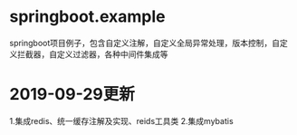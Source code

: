 # springboot.example
springboot项目例子，包含自定义注解，自定义全局异常处理，版本控制，自定义拦截器，自定义过滤器，各种中间件集成等


# 2019-09-29更新
1.集成redis、统一缓存注解及实现、reids工具类
2.集成mybatis